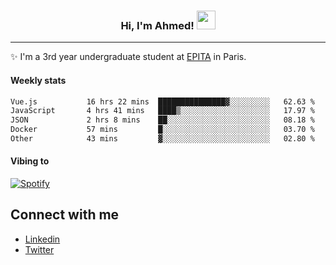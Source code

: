 <!-- Heading -->
<h3 align="center"> Hi, I'm Ahmed! <img src = "https://raw.githubusercontent.com/MartinHeinz/MartinHeinz/master/wave.gif" width = 30px></h3>

<!-- About section -->
---
✨ I'm a 3rd year undergraduate student at <a href="https://www.epita.fr/en/">EPITA</a> in Paris.

<h4 align ="left"> Weekly stats </h4>

<!--START_SECTION:waka-->

```txt
Vue.js           16 hrs 22 mins  ███████████████▓░░░░░░░░░   62.63 %
JavaScript       4 hrs 41 mins   ████▒░░░░░░░░░░░░░░░░░░░░   17.97 %
JSON             2 hrs 8 mins    ██░░░░░░░░░░░░░░░░░░░░░░░   08.18 %
Docker           57 mins         █░░░░░░░░░░░░░░░░░░░░░░░░   03.70 %
Other            43 mins         ▓░░░░░░░░░░░░░░░░░░░░░░░░   02.80 %
```

<!--END_SECTION:waka-->

<!-- [![Ahmed's GitHub stats](https://github-readme-stats.vercel.app/api?username=ahmedhassayoune)](https://github.com/anuraghazra/github-readme-stats) -->

<h4 align ="left">Vibing to</h4>

[![Spotify](https://novatorem-ten-lyart.vercel.app/api/spotify)](https://open.spotify.com/user/31knevkvll66tzc3gqtoi6ngjbre)

<!-- Connect section -->

## Connect with me
  * <a href="https://www.linkedin.com/in/ahmed-hassayoune">Linkedin</a>
  * <a href="https://twitter.com/Ahmedhassaaa">Twitter</a>

<!-- Connect section: END -->
